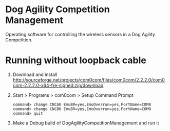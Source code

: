 # Dog Agility Competition Management
Operating software for controlling the wireless sensors in a Dog Agility Competition.

# Running without loopback cable

1. Download and install
	http://sourceforge.net/projects/com0com/files/com0com/2.2.2.0/com0com-2.2.2.0-x64-fre-signed.zip/download

2. Start > Programs > com0com > Setup Command Prompt

	```
	command> change CNCA0 EmuBR=yes,EmuOverrun=yes,PortName=COM8
	command> change CNCB0 EmuBR=yes,EmuOverrun=yes,PortName=COM9
	command> quit
	```

3. Make a Debug build of DogAgilityCompetitionManagement and run it
